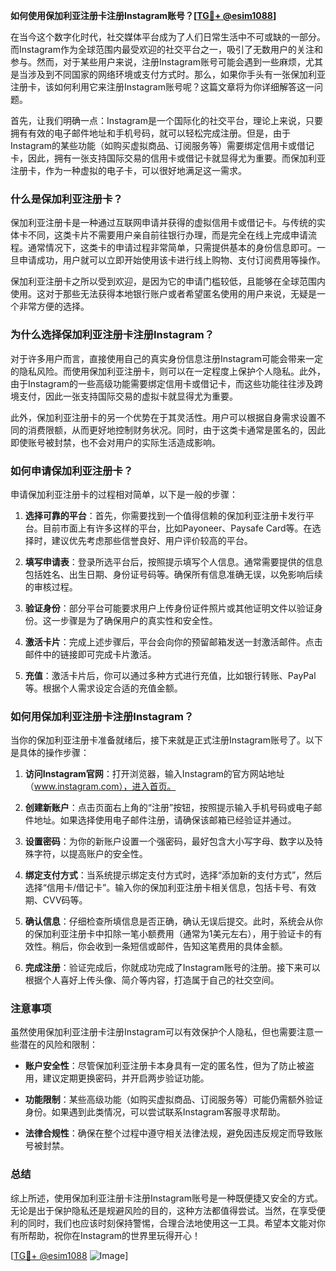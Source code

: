 **如何使用保加利亚注册卡注册Instagram账号？[[TG💪+ @esim1088](https://t.me/s/esim1088)]**

在当今这个数字化时代，社交媒体平台成为了人们日常生活中不可或缺的一部分。而Instagram作为全球范围内最受欢迎的社交平台之一，吸引了无数用户的关注和参与。然而，对于某些用户来说，注册Instagram账号可能会遇到一些麻烦，尤其是当涉及到不同国家的网络环境或支付方式时。那么，如果你手头有一张保加利亚注册卡，该如何利用它来注册Instagram账号呢？这篇文章将为你详细解答这一问题。

首先，让我们明确一点：Instagram是一个国际化的社交平台，理论上来说，只要拥有有效的电子邮件地址和手机号码，就可以轻松完成注册。但是，由于Instagram的某些功能（如购买虚拟商品、订阅服务等）需要绑定信用卡或借记卡，因此，拥有一张支持国际交易的信用卡或借记卡就显得尤为重要。而保加利亚注册卡，作为一种虚拟的电子卡，可以很好地满足这一需求。

### **什么是保加利亚注册卡？**

保加利亚注册卡是一种通过互联网申请并获得的虚拟信用卡或借记卡。与传统的实体卡不同，这类卡片不需要用户亲自前往银行办理，而是完全在线上完成申请流程。通常情况下，这类卡的申请过程非常简单，只需提供基本的身份信息即可。一旦申请成功，用户就可以立即开始使用该卡进行线上购物、支付订阅费用等操作。

保加利亚注册卡之所以受到欢迎，是因为它的申请门槛较低，且能够在全球范围内使用。这对于那些无法获得本地银行账户或者希望匿名使用的用户来说，无疑是一个非常方便的选择。

### **为什么选择保加利亚注册卡注册Instagram？**

对于许多用户而言，直接使用自己的真实身份信息注册Instagram可能会带来一定的隐私风险。而使用保加利亚注册卡，则可以在一定程度上保护个人隐私。此外，由于Instagram的一些高级功能需要绑定信用卡或借记卡，而这些功能往往涉及跨境支付，因此一张支持国际交易的虚拟卡就显得尤为重要。

此外，保加利亚注册卡的另一个优势在于其灵活性。用户可以根据自身需求设置不同的消费限额，从而更好地控制财务状况。同时，由于这类卡通常是匿名的，因此即使账号被封禁，也不会对用户的实际生活造成影响。

### **如何申请保加利亚注册卡？**

申请保加利亚注册卡的过程相对简单，以下是一般的步骤：

1. **选择可靠的平台**：首先，你需要找到一个值得信赖的保加利亚注册卡发行平台。目前市面上有许多这样的平台，比如Payoneer、Paysafe Card等。在选择时，建议优先考虑那些信誉良好、用户评价较高的平台。

2. **填写申请表**：登录所选平台后，按照提示填写个人信息。通常需要提供的信息包括姓名、出生日期、身份证号码等。确保所有信息准确无误，以免影响后续的审核过程。

3. **验证身份**：部分平台可能要求用户上传身份证件照片或其他证明文件以验证身份。这一步骤是为了确保用户的真实性和安全性。

4. **激活卡片**：完成上述步骤后，平台会向你的预留邮箱发送一封激活邮件。点击邮件中的链接即可完成卡片激活。

5. **充值**：激活卡片后，你可以通过多种方式进行充值，比如银行转账、PayPal等。根据个人需求设定合适的充值金额。

### **如何用保加利亚注册卡注册Instagram？**

当你的保加利亚注册卡准备就绪后，接下来就是正式注册Instagram账号了。以下是具体的操作步骤：

1. **访问Instagram官网**：打开浏览器，输入Instagram的官方网站地址（www.instagram.com），进入首页。

2. **创建新账户**：点击页面右上角的“注册”按钮，按照提示输入手机号码或电子邮件地址。如果选择使用电子邮件注册，请确保该邮箱已经验证并通过。

3. **设置密码**：为你的新账户设置一个强密码，最好包含大小写字母、数字以及特殊字符，以提高账户的安全性。

4. **绑定支付方式**：当系统提示绑定支付方式时，选择“添加新的支付方式”，然后选择“信用卡/借记卡”。输入你的保加利亚注册卡相关信息，包括卡号、有效期、CVV码等。

5. **确认信息**：仔细检查所填信息是否正确，确认无误后提交。此时，系统会从你的保加利亚注册卡中扣除一笔小额费用（通常为1美元左右），用于验证卡的有效性。稍后，你会收到一条短信或邮件，告知这笔费用的具体金额。

6. **完成注册**：验证完成后，你就成功完成了Instagram账号的注册。接下来可以根据个人喜好上传头像、简介等内容，打造属于自己的社交空间。

### **注意事项**

虽然使用保加利亚注册卡注册Instagram可以有效保护个人隐私，但也需要注意一些潜在的风险和限制：

- **账户安全性**：尽管保加利亚注册卡本身具有一定的匿名性，但为了防止被盗用，建议定期更换密码，并开启两步验证功能。
  
- **功能限制**：某些高级功能（如购买虚拟商品、订阅服务等）可能仍需额外验证身份。如果遇到此类情况，可以尝试联系Instagram客服寻求帮助。

- **法律合规性**：确保在整个过程中遵守相关法律法规，避免因违反规定而导致账号被封禁。

### **总结**

综上所述，使用保加利亚注册卡注册Instagram账号是一种既便捷又安全的方式。无论是出于保护隐私还是规避风险的目的，这种方法都值得尝试。当然，在享受便利的同时，我们也应该时刻保持警惕，合理合法地使用这一工具。希望本文能对你有所帮助，祝你在Instagram的世界里玩得开心！

[[TG💪+ @esim1088](https://t.me/s/esim1088) ![Image](https://i.postimg.cc/4NQfJmqS/Snipaste-2025-05-13-00-14-12.png)]